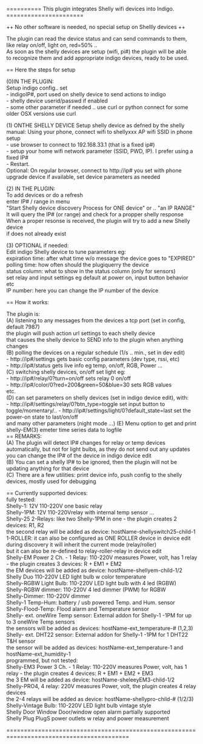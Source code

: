 ========== This plugin integrates Shelly wifi devices into Indigo. ======================   
   
 ++ No other software is needed, no special setup on Shellly devices ++   
   
The plugin can read the device status and can send commands to them,  
like relay on/off, light on, red=50% ..   
As soon as the shelly devices are setup (wifi, pi#) the plugin will be able  
to recognize them and add appropriate indigo devices, ready to be used.  
   
== Here the steps for setup  
   
(0)IN THE PLUGIN:  
   Setup indigo config.. set     
    - indigoIP#, port  used on shelly device to send actions to indigo  
    - shelly device userid/passwd if enabled  
    - some other parameter if needed .. use curl or python connect for some older OSX versions use curl  
   
(1) ONTHE SHELLY DEVICE 
    Setup shelly device as defned by the shelly manual: 
    Using your phone, connect wifi to shellyxxx AP wifi SSID in phone setup   
    - use browser to connect to 192.168.33.1 (that is a fixed ip#)   
    - setup your home wifi network parameter (SSID, PWD, IP). I prefer using a fixed IP#   
    - Restart.    
   Optional: On regular browser, connect to http://ip# you set with phone   
     upgrade device if available, set device parameters as needed  
   
(2) IN THE PLUGIN:  
    To add devices or do a refresh  
    enter IP# / range in menu   
        "Start Shelly device discovery Process for ONE device" or .. "an IP RANGE"  
    It will query the IP# (or range) and check for a propper shelly response    
    When a proper resonse is received, the plugin will try to add a new Shelly device  
     if does not already exist   
   
(3) OPTIONAL if needed:  
   Edit indigo Shelly device to tune parameters eg:  
    expiration time:  after what time w/o message the device goes to "EXPIRED"  
    polling time: how often should the plugiquerry the device  
    status column: what to show in the status column (only for sensors)  
    set relay and input settings eg default at power on, input button behavior etc  
    IP number: here you can change the IP number of the device  
   
== How it works:  
   
The plugin is:  
(A) listening to any messages from the devices a tcp port (set in config, default 7987)  
    the plugin will push action url settings to each shelly device  
    that causes the shelly device to SEND info to the plugin when anything changes  
(B) polling the devices on a regular schedule (1/s .. min., set in dev edit)  
     - http://ip#/settings         gets basic config parameters (dev type, rssi, etc)  
     - http://ip#/status           gets live info eg temp, on/off, RGB, Power ...  
(C) switching shelly devices, on/off set light eg:  
     - http://ip#/relay/0?turn=on/off  sets relay 0 on/off  
     - http://ip#/color/0?red=200&green=50&blue=30  sets RGB values  
    etc.  
(D) can set parameters on shelly devices (set in indigo device edit), with:  
     - http://ip#/settings/relay/0?btn_type=toggle     set input button to toggle/momentary/.. 
     - http://ip#/settings/light/0?default_state=last  set the power-on state to last/on/off  
     and many other parameters (night mode ...) 
(E) Menu option to get and print shelly-EM(3) emeter time series data to logfile  
== REMARKS:   
(A) The plugin will detect IP# changes for relay or temp devices automatically, 
      but not for light bulbs, as they do not send out any updates  
      you can change the IP# of the device in indigo device edit  
(B) You can set a shelly IP# to be ignored, then the plugin will not be updating anything for that device  
(C) There are a few utilities: print device info, push config to the shelly devices, mostly used for debugging  
   
== Currently supported devices:   
  fully tested:   
Shelly-1:                          12V 110-220V one basic relay  
Shelly-1PM:                        12V 110-220Vrelay with internal temp sensor ...  
Shelly-25 2-Relays:                like two Shelly-1PM in one - the plugin creates 2 devices: R1, R2   
                                   the second relay will be added as device: hostName-shellyswitch25-child-1  
          1-ROLLER:                it can also be configured as ONE ROLLER device in device edit  
                                   during discovery it will inherit the current mode (relay/roller)  
                                   but it can also be re-defined to relay-roller-relay in device edit  
Shelly-EM Power 2 Ch. - 1 Relay:   110-220V measures Power, volt, has 1 relay - the plugin creates 3 devices: R + EM1 + EM2   
                                   the EM devices  will be added as device: hostName-shellyem-child-1/2  
Shelly Duo                         110-220V LED light bulb w color temperature  
Shelly-RGBW Light Bulb:            110-220V LED light bulb with 4 led (RGBW)  
Shelly-RGBW dimmer:                110-220V 4 led dimmer (PWM) for RGBW  
Shelly-Dimmer:                     110-220V dimmer  
Shelly-1 Temp-Hum:                 battery / usb powered Temp. and Hum. sensor  
Shelly-Flood-Temp:                 Flood alarm and Temperature sensor  
Shelly- ext. oneWire Temp sensor:  External addon for Shelly-1 -1PM for up to 3 oneWire Temp sensors  
                                   the sensors will be added as devices: hostName-ext_temperature-# (1,2,3)  
Shelly- ext. DHT22  sensor:        External addon for Shelly-1 -1PM for 1 DHT22 T&H sensor  
                                   the sensor will be added as devices: hostName-ext_temperature-1 and  hostName-ext_humidity-1  
  programmed, but not tested:   
Shelly-EM3 Power 3 Ch. - 1 Relay:  110-220V measures Power, volt, has 1 relay - the plugin creates 4 devices: R + EM1 + EM2 + EM3  
                                   the 3 EM  will be added as device: hostName-sheleeyEM3-child-1/2  
Shelly-PRO4, 4 relay:              220V measures Power, volt, the plugin creates 4 relay devices  
                                   the 2-4 relays will be added as device: hostName-shellypro-child-# (1/2/3)  
Shelly-Vintage Bulb:               110-220V LED light bulb vintage style  
Shelly Door Window                 Door/window open alarm  partially supported  
Shelly Plug PlugS                  power outlets w relay and power measurement  
   
=========================================================================================   
